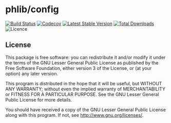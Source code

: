 # phlib/config

[![Build Status](https://img.shields.io/travis/phlib/config/master.svg?style=flat-square)](https://travis-ci.org/phlib/config)
[![Codecov](https://img.shields.io/codecov/c/github/phlib/config.svg?style=flat-square)](https://codecov.io/gh/phlib/config)
[![Latest Stable Version](https://img.shields.io/packagist/v/phlib/config.svg?style=flat-square)](https://packagist.org/packages/phlib/config)
[![Total Downloads](https://img.shields.io/packagist/dt/phlib/config.svg?style=flat-square)](https://packagist.org/packages/phlib/config)
![Licence](https://img.shields.io/github/license/phlib/config.svg?style=flat-square)

## License

This package is free software: you can redistribute it and/or modify
it under the terms of the GNU Lesser General Public License as published by
the Free Software Foundation, either version 3 of the License, or
(at your option) any later version.

This program is distributed in the hope that it will be useful,
but WITHOUT ANY WARRANTY; without even the implied warranty of
MERCHANTABILITY or FITNESS FOR A PARTICULAR PURPOSE.  See the
GNU Lesser General Public License for more details.

You should have received a copy of the GNU Lesser General Public License
along with this program.  If not, see <http://www.gnu.org/licenses/>.
